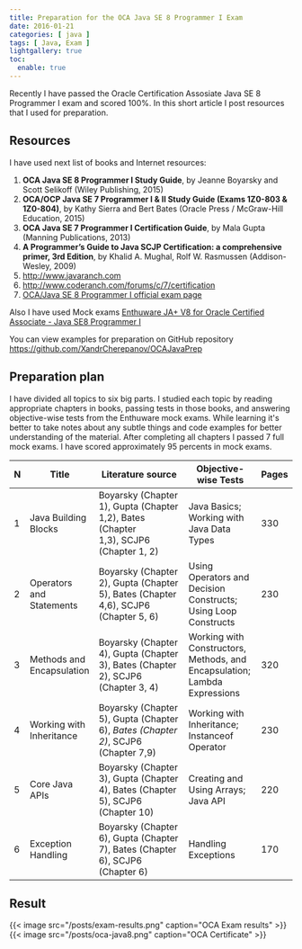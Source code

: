 ```yaml
---
title: Preparation for the OCA Java SE 8 Programmer I Exam
date: 2016-01-21
categories: [ java ]
tags: [ Java, Exam ]
lightgallery: true
toc:
  enable: true
---
```


Recently I have passed the Oracle Certification Assosiate Java SE 8 Programmer I exam and scored 100%. In this short article I post resources that I used for preparation.
<!--more-->

## Resources

I have used next list of books and Internet resources:

1. **OCA Java SE 8 Programmer I Study Guide**, by Jeanne Boyarsky and Scott Selikoff (Wiley Publishing, 2015)
2. **OCA/OCP Java SE 7 Programmer I & II Study Guide (Exams 1Z0-803 & 1Z0-804)**, by Kathy Sierra and Bert Bates (Oracle Press / McGraw-Hill Education, 2015)
3. **OCA Java SE 7 Programmer I Certification Guide**, by Mala Gupta (Manning Publications, 2013)
4. **A Programmer’s Guide to Java SCJP Certification: a comprehensive primer, 3rd Edition**, by Khalid A. Mughal, Rolf W. Rasmussen (Addison-Wesley, 2009)
5. <http://www.javaranch.com>
6. <http://www.coderanch.com/forums/c/7/certification>
7. [OCA/Java SE 8 Programmer I official exam page](http://education.oracle.com/pls/web_prod-plq-dad/db_pages.getpage?page_id=5001&get_params=p_exam_id:1Z0-808)

Also I have used Mock exams [Enthuware JA+ V8 for Oracle Certified Associate - Java SE8 Programmer I](http://enthuware.com/index.php/mock-exams/oracle-certified-associate/java-oca-certification-8)

You can view examples for preparation on GitHub repository <https://github.com/XandrCherepanov/OCAJavaPrep>

## Preparation plan

I have divided all topics to six big parts. I studied each topic by reading appropriate chapters in books, passing tests in those books, and answering objective-wise tests from the Enthuware mock exams. While learning it's better to take notes about any subtle things and code examples for better understanding of the material. After completing all chapters I passed 7 full mock exams. I have scored approximately 95 percents in mock exams.

| N | Title | Literature source | Objective-wise Tests | Pages
| --- | --- | --- | --- | ---
| 1 | Java Building Blocks | Boyarsky (Chapter 1), Gupta (Chapter 1,2), Bates (Chapter 1,3), SCJP6 (Chapter 1, 2) | Java Basics; Working with Java Data Types | 330
| 2 | Operators and Statements | Boyarsky (Chapter 2), Gupta (Chapter 5), Bates (Chapter 4,6), SCJP6 (Chapter 5, 6) | Using Operators and Decision Constructs; Using Loop Constructs | 230
| 3 | Methods and Encapsulation | Boyarsky (Chapter 4), Gupta (Chapter 3), Bates (Chapter 2), SCJP6 (Chapter 3, 4) | Working with Constructors, Methods, and Encapsulation; Lambda Expressions | 320
| 4 | Working with Inheritance | Boyarsky (Chapter 5), Gupta (Chapter 6), *Bates (Chapter 2)*, SCJP6 (Chapter 7,9) | Working with Inheritance; Instanceof Operator | 230
| 5 | Core Java APIs | Boyarsky (Chapter 3), Gupta (Chapter 4), Bates (Chapter 5), SCJP6 (Chapter 10) | Creating and Using Arrays; Java API | 220
| 6 | Exception Handling | Boyarsky (Chapter 6), Gupta (Chapter 7), Bates (Chapter 6), SCJP6 (Chapter 6) | Handling Exceptions | 170

## Result

{{< image src="/posts/exam-results.png" caption="OCA Exam results" >}}
{{< image src="/posts/oca-java8.png" caption="OCA Certificate" >}}
